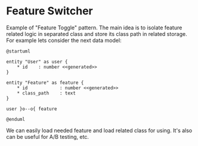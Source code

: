 # Feature Switcher

Example of "Feature Toggle" pattern. The main idea is to isolate feature related logic in separated class and store its class path in related storage. For example lets consider the next data model:

```plantuml
@startuml

entity "User" as user {
    * id    : number <<generated>>
}

entity "Feature" as feature {
    * id            : number <<generated>>
    * class_path    : text
}

user }o--o{ feature

@enduml
```
We can easily load needed feature and load related class for using. It's also can be useful for A/B testing, etc.